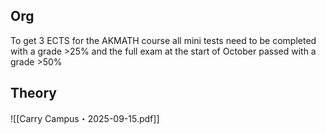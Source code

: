 ## Org

To get 3 ECTS for the AKMATH course all mini tests need to be completed with a grade >25% and the full exam at the start of October passed with a grade >50% 
## Theory

![[Carry Campus・2025-09-15.pdf]]